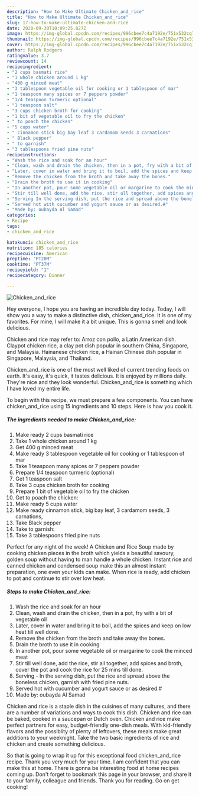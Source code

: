 ```yaml
---
description: "How to Make Ultimate Chicken_and_rice"
title: "How to Make Ultimate Chicken_and_rice"
slug: 17-how-to-make-ultimate-chicken-and-rice
date: 2020-09-30T10:09:25.827Z
image: https://img-global.cpcdn.com/recipes/996cbee7c4a7192e/751x532cq70/chicken_and_rice-recipe-main-photo.jpg
thumbnail: https://img-global.cpcdn.com/recipes/996cbee7c4a7192e/751x532cq70/chicken_and_rice-recipe-main-photo.jpg
cover: https://img-global.cpcdn.com/recipes/996cbee7c4a7192e/751x532cq70/chicken_and_rice-recipe-main-photo.jpg
author: Ralph Rodgers
ratingvalue: 3.7
reviewcount: 14
recipeingredient:
- "2 cups basmati rice"
- "1 whole chicken around 1 kg"
- "400 g minced meat"
- "3 tablespoon vegetable oil for cooking or 1 tablespoon of mar"
- "1 teaspoon many spices or 7 peppers powder"
- "1/4 teaspoon turmeric optional"
- "1 teaspoon salt"
- "3 cups chicken broth for cooking"
- "1 bit of vegetable oil to fry the chicken"
- " to poach the chicken"
- "5 cups water"
- " cinnamon stick big bay leaf 3 cardamom seeds 3 carnations"
- " Black pepper"
- " to garnish"
- "3 tablespoons fried pine nuts"
recipeinstructions:
- "Wash the rice and soak for an hour"
- "Clean, wash and drain the chicken, then in a pot, fry with a bit of vegetable oil"
- "Later, cover in water and bring it to boil, add the spices and keep on low heat till well done."
- "Remove the chicken from the broth and take away the bones."
- "Drain the broth to use it in cooking"
- "In another pot, pour some vegetable oil or margarine to cook the minced meat"
- "Stir till well done, add the rice, stir all together, add spices and broth, cover the pot and cook the rice for 25 mins till done."
- "Serving In the serving dish, put the rice and spread above the boneless chicken, garnish with fried pine nuts."
- "Served hot with cucumber and yogurt sauce or as desired.#"
- "Made by: oubayda Al Samad"
categories:
- Recipe
tags:
- chicken_and_rice

katakunci: chicken_and_rice 
nutrition: 185 calories
recipecuisine: American
preptime: "PT20M"
cooktime: "PT37M"
recipeyield: "1"
recipecategory: Dinner

---
```



![Chicken_and_rice](https://img-global.cpcdn.com/recipes/996cbee7c4a7192e/751x532cq70/chicken_and_rice-recipe-main-photo.jpg)

Hey everyone, I hope you are having an incredible day today. Today, I will show you a way to make a distinctive dish, chicken_and_rice. It is one of my favorites. For mine, I will make it a bit unique. This is gonna smell and look delicious.

Chicken and rice may refer to: Arroz con pollo, a Latin American dish. Claypot chicken rice, a clay pot dish popular in southern China, Singapore, and Malaysia. Hainanese chicken rice, a Hainan Chinese dish popular in Singapore, Malaysia, and Thailand.

Chicken_and_rice is one of the most well liked of current trending foods on earth. It's easy, it's quick, it tastes delicious. It is enjoyed by millions daily. They're nice and they look wonderful. Chicken_and_rice is something which I have loved my entire life.


To begin with this recipe, we must prepare a few components. You can have chicken_and_rice using 15 ingredients and 10 steps. Here is how you cook it.

<!--inarticleads1-->

##### The ingredients needed to make Chicken_and_rice:

1. Make ready 2 cups basmati rice
1. Take 1 whole chicken around 1 kg
1. Get 400 g minced meat
1. Make ready 3 tablespoon vegetable oil for cooking or 1 tablespoon of mar
1. Take 1 teaspoon many spices or 7 peppers powder
1. Prepare 1/4 teaspoon turmeric (optional)
1. Get 1 teaspoon salt
1. Take 3 cups chicken broth for cooking
1. Prepare 1 bit of vegetable oil to fry the chicken
1. Get  to poach the chicken:
1. Make ready 5 cups water
1. Make ready  cinnamon stick, big bay leaf, 3 cardamom seeds, 3 carnations,
1. Take  Black pepper
1. Take  to garnish:
1. Take 3 tablespoons fried pine nuts


Perfect for any night of the week! A Chicken and Rice Soup made by cooking chicken pieces in the broth which yields a beautiful savoury, golden soup without having to man handle a whole chicken. Instant rice and canned chicken and condensed soup make this an almost instant preparation, one even your kids can make. When rice is ready, add chicken to pot and continue to stir over low heat. 

<!--inarticleads2-->

##### Steps to make Chicken_and_rice:

1. Wash the rice and soak for an hour
1. Clean, wash and drain the chicken, then in a pot, fry with a bit of vegetable oil
1. Later, cover in water and bring it to boil, add the spices and keep on low heat till well done.
1. Remove the chicken from the broth and take away the bones.
1. Drain the broth to use it in cooking
1. In another pot, pour some vegetable oil or margarine to cook the minced meat
1. Stir till well done, add the rice, stir all together, add spices and broth, cover the pot and cook the rice for 25 mins till done.
1. Serving - In the serving dish, put the rice and spread above the boneless chicken, garnish with fried pine nuts.
1. Served hot with cucumber and yogurt sauce or as desired.#
1. Made by: oubayda Al Samad


Chicken and rice is a staple dish in the cuisines of many cultures, and there are a number of variations and ways to cook this dish. Chicken and rice can be baked, cooked in a saucepan or Dutch oven. Chicken and rice make perfect partners for easy, budget-friendly one-dish meals. With kid-friendly flavors and the possiblity of plenty of leftovers, these meals make great additions to your weeknight. Take the two basic ingredients of rice and chicken and create something delicious. 

So that is going to wrap it up for this exceptional food chicken_and_rice recipe. Thank you very much for your time. I am confident that you can make this at home. There is gonna be interesting food at home recipes coming up. Don't forget to bookmark this page in your browser, and share it to your family, colleague and friends. Thank you for reading. Go on get cooking!
